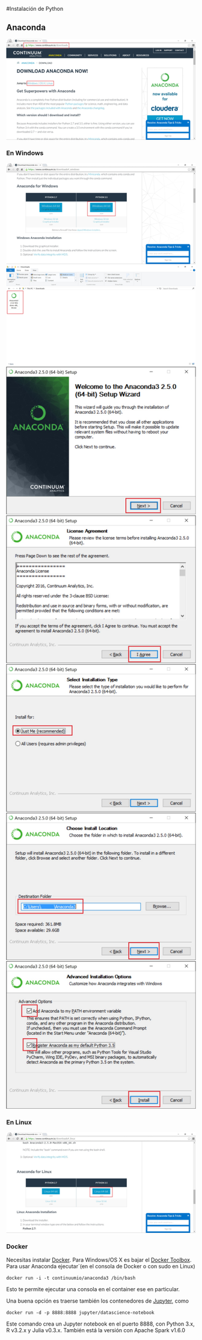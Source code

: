 #Instalación de Python

## Anaconda

![](/img/install_python/anaconda_1.jpg)

### En Windows
![](/img/install_python/anaconda_win_1.jpg)
![](/img/install_python/anaconda_win_2.jpg)
![](/img/install_python/anaconda_win_3.jpg)
![](/img/install_python/anaconda_win_4.jpg)
![](/img/install_python/anaconda_win_5.jpg)
![](/img/install_python/anaconda_win_6.jpg)
![](/img/install_python/anaconda_win_7.jpg)

### En Linux
![](/img/install_python/anaconda_nix_1.jpg)

### Docker
Necesitas instalar [Docker](https://www.docker.com). Para Windows/OS X es bajar el [Docker Toolbox](https://www.docker.com/products/docker-toolbox). Para usar Anaconda ejecutar`(en el consola de Docker o con sudo en Linux)

```
docker run -i -t continuumio/anaconda3 /bin/bash
```
Esto te permite ejecutar una consola en el container ese en particular.

Una buena opción es traerse también los contenedores de [Jupyter](https://github.com/jupyter/docker-stacks), como

```
docker run -d -p 8888:8888 jupyter/datascience-notebook
```
Este comando crea un Jupyter notebook en el puerto 8888, con Python 3.x, R v3.2.x y Julia v0.3.x. También está la versión con Apache Spark v1.6.0
